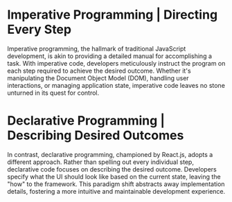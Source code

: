 # Imperative Programming | Directing Every Step

Imperative programming, the hallmark of traditional JavaScript development, is akin to providing a detailed manual for accomplishing a task. With imperative code, developers meticulously instruct the program on each step required to achieve the desired outcome. Whether it's manipulating the Document Object Model (DOM), handling user interactions, or managing application state, imperative code leaves no stone unturned in its quest for control.

# Declarative Programming | Describing Desired Outcomes

In contrast, declarative programming, championed by React.js, adopts a different approach. Rather than spelling out every individual step, declarative code focuses on describing the desired outcome. Developers specify what the UI should look like based on the current state, leaving the "how" to the framework. This paradigm shift abstracts away implementation details, fostering a more intuitive and maintainable development experience.
